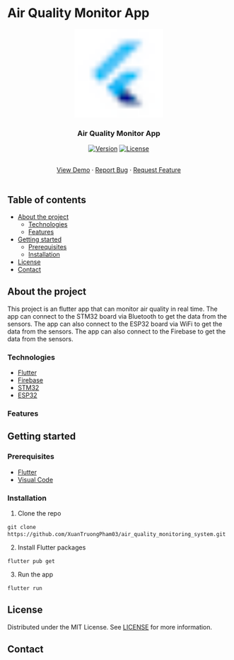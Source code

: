 <!-- Top of view -->
<a name="top"></a>

# Air Quality Monitor App

<!-- LOGO -->
<div align="center">
    <a href="https://github.com/XuanTruongPham03/air_quality_monitoring_system">
        <img src="web/favicon.png" alt="Logo" width="200" height="200">
    </a>
    <p>
    <h3> Air Quality Monitor App </h3>
    <p>
        <a href=""><img src="https://img.shields.io/badge/Version-1.0.0-blue.svg" alt="Version"></a>
        <a href=""><img src="https://img.shields.io/badge/License-MIT-blue.svg" alt="License"></a>
    </p>
    <br>
    <a href="">View Demo</a>
    ·
    <a href="https://github.com/XuanTruongPham03/air_quality_monitoring_system/issues">Report Bug</a>
    ·
    <a href="https://github.com/XuanTruongPham03/air_quality_monitoring_system/issues">Request Feature</a>
    <br>
    <br>
</div>

<!-- Table of contents -->
## Table of contents
- [About the project](#about)
    - [Technologies](#technologies)
    - [Features](#features)
- [Getting started](#getting-started)
    - [Prerequisites](#prerequisites)
    - [Installation](#installation)
- [License](#license)
- [Contact](#contact)

<!-- About the project -->
## About the project <a name="about"></a>
<!-- Short description about this project -->
This project is an flutter app that can monitor air quality in real time. The app can connect to the STM32 board via Bluetooth to get the data from the sensors. The app can also connect to the ESP32 board via WiFi to get the data from the sensors. The app can also connect to the Firebase to get the data from the sensors.

<!-- Technologies -->
### Technologies <a name="technologies"></a>
- [Flutter](https://flutter.dev/)
- [Firebase](https://firebase.google.com/)
- [STM32](https://www.st.com/en/evaluation-tools/nucleo-f401re.html)
- [ESP32](https://www.espressif.com/en/products/socs/esp32)

<!-- Features -->
### Features <a name="features"></a>


<!-- Getting started -->
## Getting started <a name="getting-started"></a>

<!-- Prerequisites -->
### Prerequisites <a name="prerequisites"></a>
- [Flutter](https://flutter.dev/docs/get-started/install)
- [Visual Code](https://code.visualstudio.com/download)

<!-- Installation -->
### Installation <a name="installation"></a>
1. Clone the repo
```shell
git clone https://github.com/XuanTruongPham03/air_quality_monitoring_system.git
``````

2. Install Flutter packages
```shell
flutter pub get
``````
3. Run the app
```shell
flutter run
``````

<!-- License -->
## License <a name="license"></a>
Distributed under the MIT License. See [LICENSE](LICENSE) for more information.

<!-- Contact -->
## Contact <a name="contact"></a>


